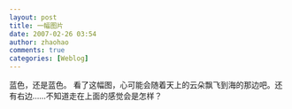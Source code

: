 ```yaml
---
layout: post
title: 一幅图片
date: 2007-02-26 03:54
author: zhaohao
comments: true
categories: [Weblog]
---
```

蓝色，还是蓝色。
看了这幅图，心可能会随着天上的云朵飘飞到海的那边吧。还有右边……不知道走在上面的感觉会是怎样？

&nbsp;
